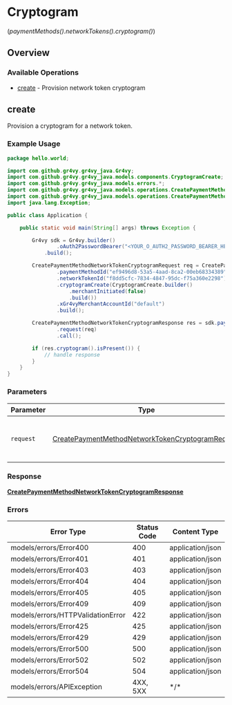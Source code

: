 # Cryptogram
(*paymentMethods().networkTokens().cryptogram()*)

## Overview

### Available Operations

* [create](#create) - Provision network token cryptogram

## create

Provision a cryptogram for a network token.

### Example Usage

```java
package hello.world;

import com.github.gr4vy.gr4vy_java.Gr4vy;
import com.github.gr4vy.gr4vy_java.models.components.CryptogramCreate;
import com.github.gr4vy.gr4vy_java.models.errors.*;
import com.github.gr4vy.gr4vy_java.models.operations.CreatePaymentMethodNetworkTokenCryptogramRequest;
import com.github.gr4vy.gr4vy_java.models.operations.CreatePaymentMethodNetworkTokenCryptogramResponse;
import java.lang.Exception;

public class Application {

    public static void main(String[] args) throws Exception {

        Gr4vy sdk = Gr4vy.builder()
                .oAuth2PasswordBearer("<YOUR_O_AUTH2_PASSWORD_BEARER_HERE>")
            .build();

        CreatePaymentMethodNetworkTokenCryptogramRequest req = CreatePaymentMethodNetworkTokenCryptogramRequest.builder()
                .paymentMethodId("ef9496d8-53a5-4aad-8ca2-00eb68334389")
                .networkTokenId("f8dd5cfc-7834-4847-95dc-f75a360e2298")
                .cryptogramCreate(CryptogramCreate.builder()
                    .merchantInitiated(false)
                    .build())
                .xGr4vyMerchantAccountId("default")
                .build();

        CreatePaymentMethodNetworkTokenCryptogramResponse res = sdk.paymentMethods().networkTokens().cryptogram().create()
                .request(req)
                .call();

        if (res.cryptogram().isPresent()) {
            // handle response
        }
    }
}
```

### Parameters

| Parameter                                                                                                                       | Type                                                                                                                            | Required                                                                                                                        | Description                                                                                                                     |
| ------------------------------------------------------------------------------------------------------------------------------- | ------------------------------------------------------------------------------------------------------------------------------- | ------------------------------------------------------------------------------------------------------------------------------- | ------------------------------------------------------------------------------------------------------------------------------- |
| `request`                                                                                                                       | [CreatePaymentMethodNetworkTokenCryptogramRequest](../../models/operations/CreatePaymentMethodNetworkTokenCryptogramRequest.md) | :heavy_check_mark:                                                                                                              | The request object to use for the request.                                                                                      |

### Response

**[CreatePaymentMethodNetworkTokenCryptogramResponse](../../models/operations/CreatePaymentMethodNetworkTokenCryptogramResponse.md)**

### Errors

| Error Type                        | Status Code                       | Content Type                      |
| --------------------------------- | --------------------------------- | --------------------------------- |
| models/errors/Error400            | 400                               | application/json                  |
| models/errors/Error401            | 401                               | application/json                  |
| models/errors/Error403            | 403                               | application/json                  |
| models/errors/Error404            | 404                               | application/json                  |
| models/errors/Error405            | 405                               | application/json                  |
| models/errors/Error409            | 409                               | application/json                  |
| models/errors/HTTPValidationError | 422                               | application/json                  |
| models/errors/Error425            | 425                               | application/json                  |
| models/errors/Error429            | 429                               | application/json                  |
| models/errors/Error500            | 500                               | application/json                  |
| models/errors/Error502            | 502                               | application/json                  |
| models/errors/Error504            | 504                               | application/json                  |
| models/errors/APIException        | 4XX, 5XX                          | \*/\*                             |
